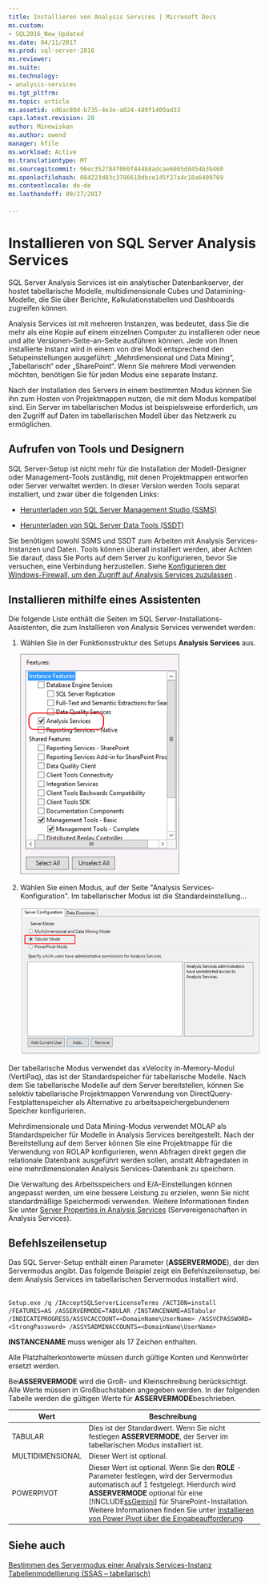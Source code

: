 ```yaml
---
title: Installieren von Analysis Services | Microsoft Docs
ms.custom:
- SQL2016_New_Updated
ms.date: 04/11/2017
ms.prod: sql-server-2016
ms.reviewer: 
ms.suite: 
ms.technology:
- analysis-services
ms.tgt_pltfrm: 
ms.topic: article
ms.assetid: cd6ac80d-b735-4e3e-a024-489f1409ad33
caps.latest.revision: 20
author: Minewiskan
ms.author: owend
manager: kfile
ms.workload: Active
ms.translationtype: MT
ms.sourcegitcommit: 96ec352784f060f444b8adcae6005dd454b3b460
ms.openlocfilehash: 084223d83c3786610dbce145f27a4c18a6409769
ms.contentlocale: de-de
ms.lasthandoff: 09/27/2017

---
```

# <a name="install-sql-server-analysis-services"></a>Installieren von SQL Server Analysis Services
  SQL Server Analysis Services ist ein analytischer Datenbankserver, der hostet tabellarische Modelle, multidimensionale Cubes und Datamining-Modelle, die Sie über Berichte, Kalkulationstabellen und Dashboards zugreifen können.  
  
 Analysis Services ist mit mehreren Instanzen, was bedeutet, dass Sie die mehr als eine Kopie auf einem einzelnen Computer zu installieren oder neue und alte Versionen-Seite-an-Seite ausführen können. Jede von Ihnen installierte Instanz wird in einem von drei Modi entsprechend den Setupeinstellungen ausgeführt: „Mehrdimensional und Data Mining“, „Tabellarisch“ oder „SharePoint“. Wenn Sie mehrere Modi verwenden möchten, benötigen Sie für jeden Modus eine separate Instanz.  
  
 Nach der Installation des Servers in einem bestimmten Modus können Sie ihn zum Hosten von Projektmappen nutzen, die mit dem Modus kompatibel sind. Ein Server im tabellarischen Modus ist beispielsweise erforderlich, um den Zugriff auf Daten im tabellarischen Modell über das Netzwerk zu ermöglichen.  
  
## <a name="get-tools-and-designers"></a>Aufrufen von Tools und Designern  
 SQL Server-Setup ist nicht mehr für die Installation der Modell-Designer oder Management-Tools zuständig, mit denen Projektmappen entworfen oder Server verwaltet werden. In dieser Version werden Tools separat installiert, und zwar über die folgenden Links:  
  
-   [Herunterladen von SQL Server Management Studio (SSMS)](../../../ssms/download-sql-server-management-studio-ssms.md)  
  
-   [Herunterladen von SQL Server Data Tools (SSDT)](../../../ssdt/download-sql-server-data-tools-ssdt.md)  
  
 Sie benötigen sowohl SSMS und SSDT zum Arbeiten mit Analysis Services-Instanzen und Daten. Tools können überall installiert werden, aber Achten Sie darauf, dass Sie Ports auf dem Server zu konfigurieren, bevor Sie versuchen, eine Verbindung herzustellen. Siehe [Konfigurieren der Windows-Firewall, um den Zugriff auf Analysis Services zuzulassen](../../../analysis-services/instances/configure-the-windows-firewall-to-allow-analysis-services-access.md) .  
  
## <a name="install-using-a-wizard"></a>Installieren mithilfe eines Assistenten  
 Die folgende Liste enthält die Seiten im SQL Server-Installations-Assistenten, die zum Installieren von Analysis Services verwendet werden:  
  
1.  Wählen Sie in der Funktionsstruktur des Setups **Analysis Services** aus.  
  
     ![Setup-Funktionsstruktur mit Funktionsstruktur Services](../../../analysis-services/instances/install-windows/media/ssas-setupas.gif "Setup-Funktionsstruktur Funktionsstruktur Dienste anzeigen")  
  
2.  Wählen Sie einen Modus, auf der Seite "Analysis Services-Konfiguration". Im tabellarischer Modus ist die Standardeinstellung...  
  
     ![Setupseite mit Analysis Services-Konfigurationsoptionen](../../../analysis-services/instances/install-windows/media/ssas-setupasconfig.png "Setupseite mit Analysis Services-Konfigurationsoptionen")  
  
  Der tabellarische Modus verwendet das xVelocity in-Memory-Modul (VertiPaq), das ist der Standardspeicher für tabellarische Modelle. Nach dem Sie tabellarische Modelle auf dem Server bereitstellen, können Sie selektiv tabellarische Projektmappen Verwendung von DirectQuery-Festplattenspeicher als Alternative zu arbeitsspeichergebundenem Speicher konfigurieren.  
 
 Mehrdimensionale und Data Mining-Modus verwendet MOLAP als Standardspeicher für Modelle in Analysis Services bereitgestellt. Nach der Bereitstellung auf dem Server können Sie eine Projektmappe für die Verwendung von ROLAP konfigurieren, wenn Abfragen direkt gegen die relationale Datenbank ausgeführt werden sollen, anstatt Abfragedaten in eine mehrdimensionalen Analysis Services-Datenbank zu speichern.  
  

  
 Die Verwaltung des Arbeitsspeichers und E/A-Einstellungen können angepasst werden, um eine bessere Leistung zu erzielen, wenn Sie nicht standardmäßige Speichermodi verwenden. Weitere Informationen finden Sie unter [Server Properties in Analysis Services](../../../analysis-services/server-properties/server-properties-in-analysis-services.md) (Servereigenschaften in Analysis Services).  
  
## <a name="command-line-setup"></a>Befehlszeilensetup  
 Das SQL Server-Setup enthält einen Parameter (**ASSERVERMODE**), der den Servermodus angibt. Das folgende Beispiel zeigt ein Befehlszeilensetup, bei dem Analysis Services im tabellarischen Servermodus installiert wird.  
  
```  
  
Setup.exe /q /IAcceptSQLServerLicenseTerms /ACTION=install /FEATURES=AS /ASSERVERMODE=TABULAR /INSTANCENAME=ASTabular /INDICATEPROGRESS/ASSVCACCOUNT=<DomainName\UserName> /ASSVCPASSWORD=<StrongPassword> /ASSYSADMINACCOUNTS=<DomainName\UserName>   
```  
  
 **INSTANCENAME** muss weniger als 17 Zeichen enthalten.  
  
 Alle Platzhalterkontowerte müssen durch gültige Konten und Kennwörter ersetzt werden.  
  
 Bei**ASSERVERMODE** wird die Groß- und Kleinschreibung berücksichtigt.  Alle Werte müssen in Großbuchstaben angegeben werden. In der folgenden Tabelle werden die gültigen Werte für **ASSERVERMODE**beschrieben.  
  
|Wert|Beschreibung|  
|-----------|-----------------|  
|TABULAR|Dies ist der Standardwert. Wenn Sie nicht festlegen **ASSERVERMODE**, der Server im tabellarischen Modus installiert ist.|
|MULTIDIMENSIONAL|Dieser Wert ist optional.|  
|POWERPIVOT|Dieser Wert ist optional. Wenn Sie den **ROLE** -Parameter festlegen, wird der Servermodus automatisch auf 1 festgelegt. Hierdurch wird **ASSERVERMODE** optional für eine [!INCLUDE[ssGemini](../../../includes/ssgemini-md.md)] für SharePoint-Installation. Weitere Informationen finden Sie unter [Installieren von Power Pivot über die Eingabeaufforderung](http://msdn.microsoft.com/en-us/7f1f2b28-c9f5-49ad-934b-02f2fa6b9328).|  
  
  
## <a name="see-also"></a>Siehe auch  
 [Bestimmen des Servermodus einer Analysis Services-Instanz](../../../analysis-services/instances/determine-the-server-mode-of-an-analysis-services-instance.md)   
 [Tabellenmodellierung (SSAS – tabellarisch)](https://msdn.microsoft.com/library/hh212945(v=sql.110).aspx)  
  
  

